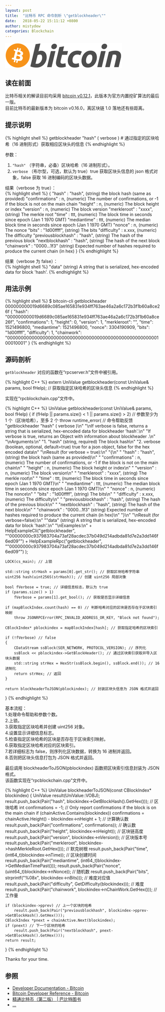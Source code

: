 ```yaml
---
layout: post
title:  "比特币 RPC 命令剖析 \"getblockheader\""
date:   2018-05-22 15:11:12 +0800
author: mistydew
categories: Blockchain
---
```

![bitcoin](/images/20180504/bitcoin.svg)

## 读在前面
比特币相关的解读目前均采用 [bitcoin v0.12.1](https://github.com/bitcoin/bitcoin/tree/v0.12.1)，此版本为官方内置挖矿算法的最后一版。<br>
目前比特币的最新版本为 bitcoin v0.16.0，离区块链 1.0 落地还有些距离。

## 提示说明

{% highlight shell %}
getblockheader "hash" ( verbose ) # 通过指定的区块哈希（16 进制形式）获取相应区块头的信息
{% endhighlight %}

参数：<br>
1. `"hash"` （字符串，必备）区块哈希（16 进制形式）。<br>
2. `verbose` （布尔型，可选，默认为 true）true 获取区块头信息的 json 格式对象，false 获取 16 进制编码的区块头数据。

结果（verbose 为 true）：<br>
{% highlight shell %}
{
  "hash" : "hash",     (string) the block hash (same as provided)
  "confirmations" : n,   (numeric) The number of confirmations, or -1 if the block is not on the main chain
  "height" : n,          (numeric) The block height or index
  "version" : n,         (numeric) The block version
  "merkleroot" : "xxxx", (string) The merkle root
  "time" : ttt,          (numeric) The block time in seconds since epoch (Jan 1 1970 GMT)
  "mediantime" : ttt,    (numeric) The median block time in seconds since epoch (Jan 1 1970 GMT)
  "nonce" : n,           (numeric) The nonce
  "bits" : "1d00ffff", (string) The bits
  "difficulty" : x.xxx,  (numeric) The difficulty
  "previousblockhash" : "hash",  (string) The hash of the previous block
  "nextblockhash" : "hash",      (string) The hash of the next block
  "chainwork" : "0000...1f3"     (string) Expected number of hashes required to produce the current chain (in hex)
}
{% endhighlight %}

结果（verbose 为 false）：<br>
{% highlight shell %}
"data"             (string) A string that is serialized, hex-encoded data for block 'hash'.
{% endhighlight %}

## 用法示例

{% highlight shell %}
$ bitcoin-cli getblockheader 000000000019d6689c085ae165831e934ff763ae46a2a6c172b3f1b60a8ce26f
{
  "hash": "000000000019d6689c085ae165831e934ff763ae46a2a6c172b3f1b60a8ce26f",
  "confirmations": 1,
  "height": 0,
  "version": 1,
  "merkleroot": "",
  "time": 1521496800,
  "mediantime": 1521496800,
  "nonce": 3304190909,
  "bits": "1d00ffff",
  "difficulty": 1,
  "chainwork": "0000000000000000000000000000000000000000000000000000000100010001"
}
{% endhighlight %}

## 源码剖析
`getblockheader` 对应的函数在“rpcserver.h”文件中被引用。

{% highlight C++ %}
extern UniValue getblockheader(const UniValue& params, bool fHelp); // 获取指定区块哈希的区块头信息
{% endhighlight %}

实现在“rpcblockchain.cpp”文件中。

{% highlight C++ %}
UniValue getblockheader(const UniValue& params, bool fHelp)
{
    if (fHelp || params.size() < 1 || params.size() > 2) // 参数至少为 1 个（区块哈希），至多 2 个
        throw runtime_error( // 命令帮助反馈
            "getblockheader \"hash\" ( verbose )\n"
            "\nIf verbose is false, returns a string that is serialized, hex-encoded data for blockheader 'hash'.\n"
            "If verbose is true, returns an Object with information about blockheader <hash>.\n"
            "\nArguments:\n"
            "1. \"hash\"          (string, required) The block hash\n"
            "2. verbose           (boolean, optional, default=true) true for a json object, false for the hex encoded data\n"
            "\nResult (for verbose = true):\n"
            "{\n"
            "  \"hash\" : \"hash\",     (string) the block hash (same as provided)\n"
            "  \"confirmations\" : n,   (numeric) The number of confirmations, or -1 if the block is not on the main chain\n"
            "  \"height\" : n,          (numeric) The block height or index\n"
            "  \"version\" : n,         (numeric) The block version\n"
            "  \"merkleroot\" : \"xxxx\", (string) The merkle root\n"
            "  \"time\" : ttt,          (numeric) The block time in seconds since epoch (Jan 1 1970 GMT)\n"
            "  \"mediantime\" : ttt,    (numeric) The median block time in seconds since epoch (Jan 1 1970 GMT)\n"
            "  \"nonce\" : n,           (numeric) The nonce\n"
            "  \"bits\" : \"1d00ffff\", (string) The bits\n"
            "  \"difficulty\" : x.xxx,  (numeric) The difficulty\n"
            "  \"previousblockhash\" : \"hash\",  (string) The hash of the previous block\n"
            "  \"nextblockhash\" : \"hash\",      (string) The hash of the next block\n"
            "  \"chainwork\" : \"0000...1f3\"     (string) Expected number of hashes required to produce the current chain (in hex)\n"
            "}\n"
            "\nResult (for verbose=false):\n"
            "\"data\"             (string) A string that is serialized, hex-encoded data for block 'hash'.\n"
            "\nExamples:\n"
            + HelpExampleCli("getblockheader", "\"00000000c937983704a73af28acdec37b049d214adbda81d7e2a3dd146f6ed09\"")
            + HelpExampleRpc("getblockheader", "\"00000000c937983704a73af28acdec37b049d214adbda81d7e2a3dd146f6ed09\"")
        );

    LOCK(cs_main); // 上锁

    std::string strHash = params[0].get_str(); // 获取区块哈希字符串
    uint256 hash(uint256S(strHash)); // 创建 uint256 局部对象

    bool fVerbose = true; // 详细信息标志，默认为 true
    if (params.size() > 1)
        fVerbose = params[1].get_bool(); // 获取是否显示详细信息

    if (mapBlockIndex.count(hash) == 0) // 判断哈希对应的区块是否存在于区块索引映射
        throw JSONRPCError(RPC_INVALID_ADDRESS_OR_KEY, "Block not found");

    CBlockIndex* pblockindex = mapBlockIndex[hash]; // 获取指定哈希的区块索引

    if (!fVerbose) // false
    {
        CDataStream ssBlock(SER_NETWORK, PROTOCOL_VERSION); // 序列化
        ssBlock << pblockindex->GetBlockHeader(); // 通过区块索引获取并导入区块头数据
        std::string strHex = HexStr(ssBlock.begin(), ssBlock.end()); // 16 进制化
        return strHex; // 返回
    }

    return blockheaderToJSON(pblockindex); // 封装区块头信息为 JSON 格式并返回
}
{% endhighlight %}

基本流程：<br>
1.处理命令帮助和参数个数。<br>
2.上锁。<br>
3.获取指定区块哈希并创建 uint256 对象。<br>
4.设置显示详细信息标志。<br>
5.检查指定区块哈希的区块是否存在于区块索引映射。<br>
6.获取指定区块哈希对应的区块索引。<br>
7.若详细标志为 false，则序列化区块数据，转换为 16 进制并返回。<br>
8.否则把区块头信息打包为 JSON 格式并返回。

最后调用 blockheaderToJSON(pblockindex) 函数把区块索引信息封装为 JSON 格式。<br>
该函数实现在“rpcblockchain.cpp”文件中。

{% highlight C++ %}
UniValue blockheaderToJSON(const CBlockIndex* blockindex)
{
    UniValue result(UniValue::VOBJ);
    result.push_back(Pair("hash", blockindex->GetBlockHash().GetHex())); // 区块哈希
    int confirmations = -1;
    // Only report confirmations if the block is on the main chain
    if (chainActive.Contains(blockindex))
        confirmations = chainActive.Height() - blockindex->nHeight + 1; // 计算确认数
    result.push_back(Pair("confirmations", confirmations)); // 确认数
    result.push_back(Pair("height", blockindex->nHeight)); // 区块链高度
    result.push_back(Pair("version", blockindex->nVersion)); // 区块版本号
    result.push_back(Pair("merkleroot", blockindex->hashMerkleRoot.GetHex())); // 默克树根
    result.push_back(Pair("time", (int64_t)blockindex->nTime)); // 区块创建时间
    result.push_back(Pair("mediantime", (int64_t)blockindex->GetMedianTimePast()));
    result.push_back(Pair("nonce", (uint64_t)blockindex->nNonce)); // 随机数
    result.push_back(Pair("bits", strprintf("%08x", blockindex->nBits))); // 难度对应值
    result.push_back(Pair("difficulty", GetDifficulty(blockindex))); // 难度
    result.push_back(Pair("chainwork", blockindex->nChainWork.GetHex())); // 工作量

    if (blockindex->pprev) // 上一个区块的哈希
        result.push_back(Pair("previousblockhash", blockindex->pprev->GetBlockHash().GetHex()));
    CBlockIndex *pnext = chainActive.Next(blockindex);
    if (pnext) // 下一个区块的哈希
        result.push_back(Pair("nextblockhash", pnext->GetBlockHash().GetHex()));
    return result;
}
{% endhighlight %}

Thanks for your time.

## 参照
* [Developer Documentation - Bitcoin](https://bitcoin.org/en/developer-documentation)
* [Bitcoin Developer Reference - Bitcoin](https://bitcoin.org/en/developer-reference#getblockheader)
* [精通比特币（第二版） \| 巴比特图书](http://book.8btc.com/masterbitcoin2cn)
* [...](https://github.com/mistydew/blockchain)
